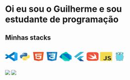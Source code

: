 # Oi eu sou o Guilherme e sou estudante de programação 

## Minhas stacks
<div style="display: inline_block"><br>
  
  <img align="center" alt="gu1-VsCode" height="30" width="40" src="https://raw.githubusercontent.com/devicons/devicon/master/icons/vscode/vscode-original.svg">
  <img align="center" alt="gu1-Python" height="30" width="40" src="https://raw.githubusercontent.com/devicons/devicon/master/icons/python/python-original.svg">
  <img align="center" alt="gu1-HTML" height="30" width="40" src="https://raw.githubusercontent.com/devicons/devicon/master/icons/html5/html5-original.svg">
  <img align="center" alt="gu1-CSS" height="30" width="40" src="https://raw.githubusercontent.com/devicons/devicon/master/icons/css3/css3-original.svg">
  <img align="center" alt="gu1-Kotlin" height="30" width="40" src="https://raw.githubusercontent.com/devicons/devicon/master/icons/dart/dart-original.svg">
  <img align="center" alt="gu1-React" height="30" width="40" src="https://raw.githubusercontent.com/devicons/devicon/master/icons/flutter/flutter-original.svg">
  <img align="center" alt="gu1-Swift" height="30" width="40" src="https://raw.githubusercontent.com/devicons/devicon/master/icons/swift/swift-original.svg">
  <img align="center" alt="gu1-Swift" height="30" width="40" src="https://raw.githubusercontent.com/devicons/devicon/master/icons/javascript/javascript-original.svg">
  <img align="center" alt="gu1-Swift" height="30" width="40" src="https://raw.githubusercontent.com/devicons/devicon/master/icons/go/go-original.svg">


</div>
  
  ##
 
<div> 
  <a href="https://instagram.com/guifernandes.18" target="_blank"><img src="https://img.shields.io/badge/-Instagram-%23E4405F?style=for-the-badge&logo=instagram&logoColor=white" target="_blank"></a>
  <a href = "mailto:guifernandessouza2016@gmail.com"><img src="https://img.shields.io/badge/-Gmail-%23333?style=for-the-badge&logo=gmail&logoColor=white" target="_blank"></a>
 </a> 
  
</div>

